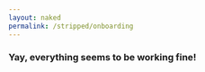 ```yaml
---
layout: naked
permalink: /stripped/onboarding
---
```


<script src="https://ajax.googleapis.com/ajax/libs/jquery/2.1.3/jquery.min.js"></script>

<h3 id="fail" class="onboarding-fail" style="display:none">
Whoops, something went wrong.<br />
Have you activated &quot;Stripped&quot; in Safari Content Blockers?
</h3>

<h3 class="onboarding-success">
Yay, everything seems to be working fine!
</h3>

<script language="javascript">

$(document).ready(function() {
document.getElementById('fail').style.display = "block";
});

</script>
